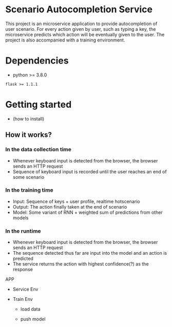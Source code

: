 # Scenario Autocompletion Service
This project is an microservice application to provide autocompletion of user scenario. For every action given by user, such as typing a key, the microservice predicts which action will be eventually given to the user. The project is also accompanied with a training environment.

# Dependencies
- python >= 3.8.0

```
flask >= 1.1.1
```

# Getting started
- (how to install)

## How it works?
### In the data collection time
- Whenever keyboard input is detected from the browser, the browser sends an HTTP request
- Sequence of keyboard input is recorded until the user reaches an end of some scenario

### In the training time
- Input: Sequence of keys + user profile, realtime hotscenario
- Output: The action finally taken at the end of scenario
- Model: Some variant of RNN + weighted sum of predictions from other models

### In the runtime
- Whenever keyboard input is detected from the browser, the browser sends an HTTP request
- The sequence detected thus far are input into the model and an action is predicted
- The service returns the action with highest confidence(?) as the response









APP
- Service Env

- Train Env
    - load data
    

    - push model